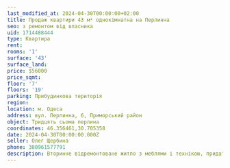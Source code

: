 ```yaml
---
last_modified_at: 2024-04-30T00:00:00+02:00
title: Продаж квартири 43 м² однокімнатна на Перлинна
seo: з ремонтом від власника
uid: 1714488444
type: Квартира
rent:
rooms: '1'
surface: '43'
surface_land:
price: $56000
price_sqmt:
floor: '7'
floors: '19'
parking: Прибудинкова територія
region:
location: м. Одеса
address: вул. Перлинна, 6, Приморський район
object: Тридцять сьома перлина
coordinates: 46.356461,30.705358
date: 2024-04-30T00:00:00.000Z
seller: Олег Щербина
phone: 380961577791
description: Вторинне відремонтоване житло з меблями і технікою, придатне і готове для проживання
---
```

